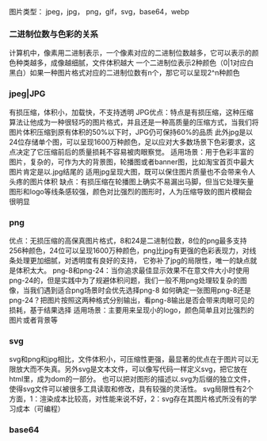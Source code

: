图片类型：
jpeg，jpg， png，gif，svg，base64，webp
### 二进制位数与色彩的关系
计算机中，像素用二进制表示，一个像素对应的二进制位数越多，它可以表示的颜色种类越多，成像越细腻，文件体积越大
一个二进制位表示2种颜色（0|1对应白黑白）如果一种图片格式对应的二进制位数有n个，那它可以呈现2^n种颜色
### jpeg|JPG
有损压缩，体积小，加载快，不支持透明
JPG优点：特点是有损压缩，这种压缩算法让他成为一种很轻巧的图片格式，并且还是一种高质量的压缩方式，当我们将图片体积压缩到原有体积的50%以下时，JPG仍可保持60%的品质
此外jpg是以24位存储单个图，可以呈现1600万种颜色，足以应对大多数场景下色彩要求，这点决定了它压缩前后的质量损耗不容易被肉眼察觉。
适用场景：用于色彩丰富的图片，复杂的，可作为大的背景图，轮播图或者banner图，比如淘宝首页中最大图片肯定是以.jpg结尾的
适用jpg呈现大图，既可以保住图片质量也不会带来令人头疼的图片体积
缺点：有损压缩在轮播图上确实不易漏出马脚，但当它处理矢量图形和logo等线条感较强，颜色对比强烈的图形时，人为压缩导致的图片模糊会很明显
### png
优点：无损压缩的高保真图片格式，8和24是二进制位数，8位的png最多支持256种颜色，24位可以呈现1600万种颜色，png比jpg有更强的色彩表现力，对线条处理更加细腻，对透明度有良好的支持，
它弥补了jpg的局限性，唯一的缺点就是体积太大。
png-8和png-24：当你追求最佳显示效果不在意文件大小时使用png-24的，但是实践中为了规避体积问题，我们一般不用png处理较复杂的图像，当我们遇到适合png场景时会优先选择png-8
如何确定一张图用png-8还是png-24？把图片按照这两种格式分别输出，看png-8输出是否会带来肉眼可见的损耗，基于结果选择
适用场景：主要用来呈现小的logo，颜色简单且对比强烈的图片或者背景等
### svg
svg和png和jpg相比，文件体积小，可压缩性更强，最显著的优点在于图片可以无限放大而不失真。另外svg是文本文件，可以像写代码一样定义svg，把它放在html里，成为dom的一部分。
也可以把对图形的描述以.svg为后缀的独立文件，使得svg文件可以被很多工具读取和修改，具有较强的灵活性。
svg局限性有2个方面，1：渲染成本比较高，对性能来说不好，2：svg存在其图片格式所没有的学习成本（可编程）
### base64